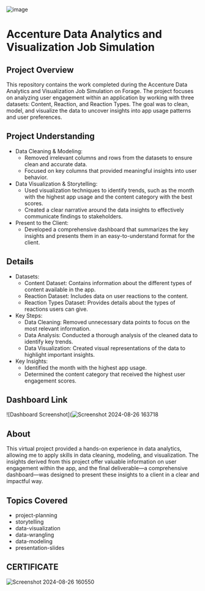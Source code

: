 ![image](https://github.com/user-attachments/assets/28b43da9-c063-4da3-be2c-29b7fb6c0d37)

# Accenture Data Analytics and Visualization Job Simulation

## Project Overview
This repository contains the work completed during the Accenture Data Analytics and Visualization Job Simulation on Forage. The project focuses on analyzing user engagement within an application by working with three datasets: Content, Reaction, and Reaction Types. The goal was to clean, model, and visualize the data to uncover insights into app usage patterns and user preferences.

## Project Understanding
- Data Cleaning & Modeling: 
  - Removed irrelevant columns and rows from the datasets to ensure clean and accurate data.
  - Focused on key columns that provided meaningful insights into user behavior.
- Data Visualization & Storytelling: 
  - Used visualization techniques to identify trends, such as the month with the highest app usage and the content category with the best scores.
  - Created a clear narrative around the data insights to effectively communicate findings to stakeholders.
- Present to the Client: 
  - Developed a comprehensive dashboard that summarizes the key insights and presents them in an easy-to-understand format for the client.

## Details
- Datasets: 
  - Content Dataset: Contains information about the different types of content available in the app.
  - Reaction Dataset: Includes data on user reactions to the content.
  - Reaction Types Dataset: Provides details about the types of reactions users can give.
- Key Steps:
  - Data Cleaning: Removed unnecessary data points to focus on the most relevant information.
  - Data Analysis: Conducted a thorough analysis of the cleaned data to identify key trends.
  - Data Visualization: Created visual representations of the data to highlight important insights.
- Key Insights:
  - Identified the month with the highest app usage.
  - Determined the content category that received the highest user engagement scores.

## Dashboard Link

![Dashboard Screenshot](![Screenshot 2024-08-26 163718](https://github.com/user-attachments/assets/9524b624-5dca-42a5-8111-95f49f2fc637)


## About
This virtual project provided a hands-on experience in data analytics, allowing me to apply skills in data cleaning, modeling, and visualization. The insights derived from this project offer valuable information on user engagement within the app, and the final deliverable—a comprehensive dashboard—was designed to present these insights to a client in a clear and impactful way.

## Topics Covered
- project-planning
- storytelling
- data-visualization
- data-wrangling
- data-modeling
- presentation-slides

## CERTIFICATE
![Screenshot 2024-08-26 160550](https://github.com/user-attachments/assets/2269b54e-2c08-4f9b-913f-db69e51e9723)
